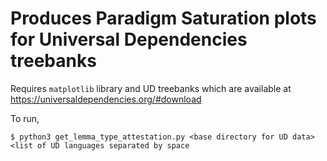 # Produces Paradigm Saturation plots for Universal Dependencies treebanks

Requires `matplotlib` library and UD treebanks which are available at
https://universaldependencies.org/#download

To run,
```
$ python3 get_lemma_type_attestation.py <base directory for UD data> <list of UD languages separated by space
```